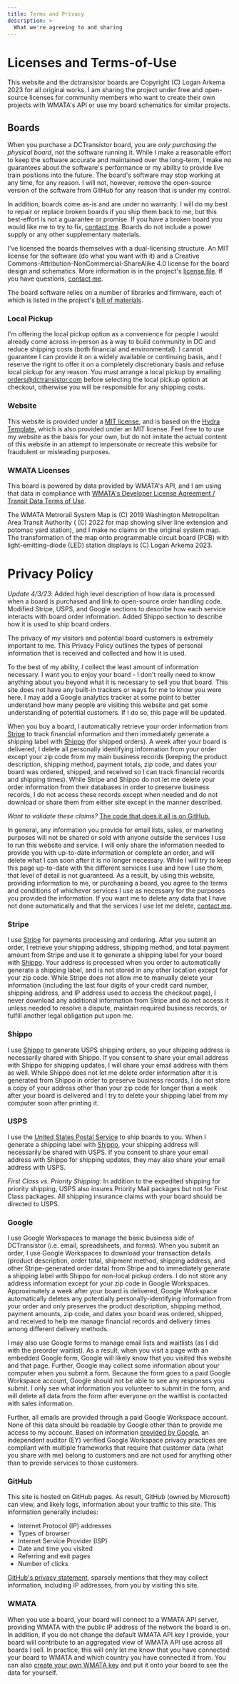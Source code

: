 ```yaml
---
title: Terms and Privacy
description: >-
  What we're agreeing to and sharing
---
```

# Licenses and Terms-of-Use
This website and the dctransistor boards are Copyright (C) Logan Arkema 2023 for all original works. I am sharing the project under free and open-source licenses for community members who want to create their own projects with WMATA's API or use my board schematics for similar projects.

## Boards
When you purchase a DCTransistor board, you are *only purchasing the physical board*, not the software running it. While I make a reasonable effort to keep the software accurate and maintained over the long-term, I make no guarantees about the software's performance or my ability to provide live train positions into the future. The board's software may stop working at any time, for any reason. I will not, however, remove the open-source version of the software from GitHub for any reason that is under my control.

In addition, boards come as-is and are under no warranty. I will do my best to repair or replace broken boards if you ship them back to me, but this best-effort is not a guarantee or promise. If you have a broken board you would like me to try to fix, [contact me](/contact/). Boards do not include a power supply or any other supplementary materials.

I've licensed the boards themselves with a dual-licensing structure. An MIT license for the software (do what you want with it) and a Creative Commons-Attribution-NonCommercial-ShareAlike 4.0 license for the board design and schematics. More information is in the project's [license file](https://github.com/LArkema/dctransistor-project/blob/main/LICENSE.md). If you have questions, [contact me](/contact/).

The board software relies on a number of libraries and firmware, each of which is listed in the project's [bill of materials](https://github.com/LArkema/dctransistor-project/blob/main/bom.json).

### Local Pickup
I'm offering the local pickup option as a convenience for people I would already come across in-person as a way to build community in DC and reduce shipping costs (both financial and environmental). I cannot guarantee I can provide it on a widely available or continuing basis, and I reserve the right to offer it on a completely discretionary basis and refuse local pickup for any reason. You *must* arrange a local pickup by emailing <a href="mailto:orders@dctransistor.com">orders@dctransistor.com</a> before selecting the local pickup option at checkout, otherwise you will be responsible for any shipping costs.

### Website
This website is provided under a [MIT license](/LICENSE), and is based on the [Hydra Template](https://cloudcannon.com/community/themes/hydra/), which is also provided under an MIT license. Feel free to to use my website as the basis for your own, but do not imitate the actual content of this website in an attempt to impersonate or recreate this website for fraudulent or misleading purposes. 

### WMATA Licenses
This board is powered by data provided by WMATA's API, and I am using that data in compliance with [WMATA's Developer License Agreement / Transit Data Terms of Use](https://developer.wmata.com/license). 

The WMATA Metrorail System Map is (C) 2019 Washington Metropolitan Area Transit Authority ( (C) 2022 for map showing silver line extension and potomac yard station), and I make no claims on the original system map. The transformation of the map onto programmable circuit board (PCB) with light-emitting-diode (LED) station displays is (C) Logan Arkema 2023.

# Privacy Policy
*Update 4/3/23*: Added high level description of how data is processed when a board is purchased and link to open-source order handling code. Modified Stripe, USPS, and Google sections to describe how each service interacts with board order information. Added Shippo section to describe how it is used to ship board orders. 

The privacy of my visitors and potential board customers is extremely important to me. This Privacy Policy outlines the types of personal information that is received and collected and how it is used.

To the best of my ability, *I* collect the least amount of information necessary. I want you to enjoy your board - I don't really need to know anything about you beyond what it is necessary to sell you that board. This site does not have any built-in trackers or ways for me to know you were here. I may add a Google analytics tracker at some point to better understand how many people are visiting this website and get some understanding of potential customers. If I do so, this page will be updated.

When you buy a board, I automatically retrieve your order information from [Stripe](#stripe) to track financial information and then immediately generate a shipping label with [Shippo](#shippo) (for shipped orders). A week after your board is delivered, I delete all personally identifying information from your order except your zip code from my main business records (keeping the product description, shipping method, payment totals, zip code, and dates your board was ordered, shipped, and received so I can track financial records and shipping times). While Stripe and Shippo do not let me delete your order information from their databases in order to preserve business records, I do not access these records except when needed and do not download or share them from either site except in the manner described.

*Want to validate these claims?* [The code that does it all is on GitHub.](https://github.com/LArkema/dctransistor-project/blob/main/business_logic/order_handling.js)

In general, any information you provide for email lists, sales, or marketing purposes will not be shared or sold with anyone outside the services I use to run this website and service. I will only share the information needed to provide you with up-to-date information or complete an order, and will delete what I can soon after it is no longer necessary. While I will try to keep this page up-to-date with the different services I use and how I use them, that level of detail is not guaranteed. As a result, by using this website, providing information to me, or purchasing a board, you agree to the terms and conditions of whichever services I use as necessary for the purposes you provided the information. If you want me to delete any data that I have not done automatically and that the services I use let me delete, [contact me](/contact/).

### Stripe
I use [Stripe](https://stripe.com/privacy) for payments processing and ordering. After you submit an order, I retrieve your shipping address, shipping method, and total payment amount from Stripe and use it to generate a shipping label for your board with [Shippo](#shippo). Your address is processed when you order to automatically generate a shipping label, and is not stored in any other location except for your zip code. While Stripe does not allow me to manually delete your information (including the last four digits of your credit card number, shipping address, and IP address used to access the checkout page), I never download any additional information from Stripe and do not access it unless needed to resolve a dispute, maintain required business records, or fulfill another legal obligation put upon me. 

### Shippo
I use [Shippo](https://goshippo.com/privacy/) to generate USPS shipping orders, so your shipping address is necessarily shared with Shippo. If you consent to share your email address with Shippo for shipping updates, I will share your email address with them as well. While Shippo does not let me delete order information after it is generated from Shippo in order to preserve business records, I do not store a copy of your address other than your zip code for longer than a week after your board is delivered and I try to delete your shipping label from my computer soon after printing it. 

### USPS
I use the [United States Postal Service](https://about.usps.com/who/legal/privacy-policy/full-privacy-policy.htm) to ship boards to you. When I generate a shipping label with [Shippo](#shippo), your shipping address will necessarily be shared with USPS. If you consent to share your email address with Shippo for shipping updates, they may also share your email address with USPS. 

*First Class vs. Priority Shipping*: In addition to the expedited shipping for priority shipping, USPS also insures Priority Mail packages but not for First Class packages. All shipping insurance claims with your board should be directed to USPS.

### Google
I use Google Workspaces to manage the basic business side of DCTransistor (i.e. email, spreadsheets, and forms). When you submit an order, I use Google Workspaces to download your transaction details (product description, order total, shipment method, shipping address, and other Stripe-generated order data) from Stripe and to immediately generate a shipping label with Shippo for non-local pickup orders. I do not store any address information except for your zip code in Google Workspaces. Approximately a week after your board is delivered, Google Workspace automatically deletes any potentially personally-identifying information from your order and only preserves the product description, shipping method, payment amounts, zip code, and dates your board was ordered, shipped, and received to help me manage financial records and delivery times among different delivery methods. 

I may also use Google forms to manage email lists and waitlists (as I did with the preorder waitlist). As a result, when you visit a page with an embedded Google form, Google will likely know that you visited this website and that page. Further, Google may collect some information about your computer when you submit a form. Because the form goes to a paid Google Workspace account, Google should not be able to see any responses you submit. I only see what information you volunteer to submit in the form, and will delete all data from the form after everyone on the waitlist is contacted with sales information. 

Further, all emails are provided through a paid Google Workspace account. None of this data should be readable by Google other than to provide me access to my account. Based on information [provided by Google](https://workspace.google.com/security/?secure-by-design_activeEl=data-centers), an independent auditor (EY) verified Google Workspace privacy practices are compliant with multiple frameworks that require that customer data (what you share with me) belong to customers and are not used for anything other than to provide services to those customers.

### GitHub
This site is hosted on GitHub pages. As result, GitHub (owned by Microsoft) can view, and likely logs, information about your traffic to this site. This information generally includes:

* Internet Protocol (IP) addresses
* Types of browser
* Internet Service Provider (ISP)
* Date and time you visited
* Referring and exit pages
* Number of clicks

[GitHub's privacy statement](https://docs.github.com/en/github/site-policy/github-privacy-statement#github-pages), sparsely mentions that they may collect information, including IP addresses, from you by visiting this site.

### WMATA
When you use a board, your board will connect to a WMATA API server, providing WMATA with the public IP address of the network the board is on. In addition, if you do not change the default WMATA API key I provide, your board
will contribute to an aggregated view of WMATA API use across all boards I sell. In practice, this will only let me know that you have connected your board to WMATA and which country you have connected it from. You can also [create your own WMATA key](https://developer.wmata.com/signup/) and put it onto your board to see the data for yourself.
